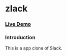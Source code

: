 # zlack

### [Live Demo](https://zlack-la.herokuapp.com/#/)

### Introduction

This is a app clone of Slack.
